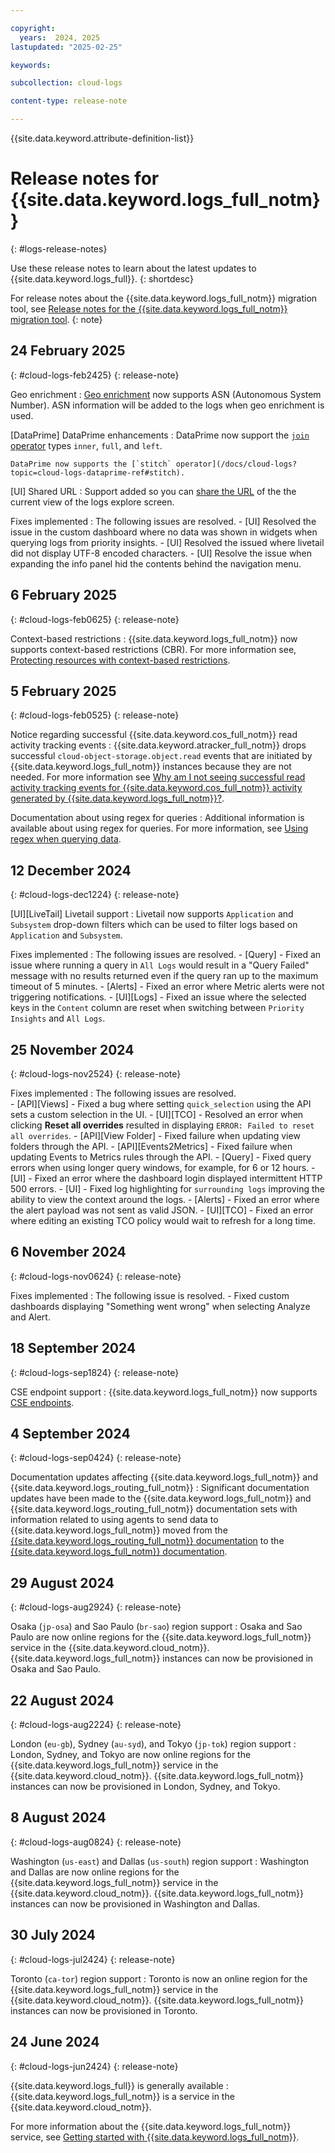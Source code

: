 ```yaml
---

copyright:
  years:  2024, 2025
lastupdated: "2025-02-25"

keywords:

subcollection: cloud-logs

content-type: release-note

---
```


{{site.data.keyword.attribute-definition-list}}

# Release notes for {{site.data.keyword.logs_full_notm}}
{: #logs-release-notes}

Use these release notes to learn about the latest updates to {{site.data.keyword.logs_full}}.
{: shortdesc}

For release notes about the {{site.data.keyword.logs_full_notm}} migration tool, see [Release notes for the {{site.data.keyword.logs_full_notm}} migration tool](/docs/cloud-logs?topic=cloud-logs-releasenotes-migration).
{: note}



## 24 February 2025
{: #cloud-logs-feb2425}
{: release-note}

Geo enrichment
:   [Geo enrichment](/docs/cloud-logs?topic=cloud-logs-enriching-data#geo-enrichment) now supports ASN (Autonomous System Number). ASN information will be added to the logs when geo enrichment is used.

[DataPrime] DataPrime enhancements
:   DataPrime now support the [`join` operator](/docs/cloud-logs?topic=cloud-logs-dataprime-ref#join) types `inner`, `full`, and `left`.

    DataPrime now supports the [`stitch` operator](/docs/cloud-logs?topic=cloud-logs-dataprime-ref#stitch).

[UI] Shared URL
:   Support added so you can [share the URL](/docs/cloud-logs?topic=cloud-logs-share_url) of the the current view of the logs explore screen.

Fixes implemented
:   The following issues are resolved.
    - [UI] Resolved the issue in the custom dashboard where no data was shown in widgets when querying logs from priority insights.
    - [UI] Resolved the issued where livetail did not display UTF-8 encoded characters.
    - [UI] Resolve the issue when expanding the info panel hid the contents behind the navigation menu.



## 6 February 2025
{: #cloud-logs-feb0625}
{: release-note}

Context-based restrictions
:  {{site.data.keyword.logs_full_notm}} now supports context-based restrictions (CBR). For more information see, [Protecting resources with context-based restrictions](/docs/cloud-logs?topic=cloud-logs-iam-cbr&interface=ui).

## 5 February 2025
{: #cloud-logs-feb0525}
{: release-note}

Notice regarding successful {{site.data.keyword.cos_full_notm}} read activity tracking events
:   {{site.data.keyword.atracker_full_notm}} drops successful `cloud-object-storage.object.read` events that are initiated by {{site.data.keyword.logs_full_notm}} instances because they are not needed. For more information see [Why am I not seeing successful read activity tracking events for {{site.data.keyword.cos_full_notm}} activity generated by {{site.data.keyword.logs_full_notm}}?](/docs/cloud-logs?topic=cloud-logs-ts-cos-events).

Documentation about using regex for queries
:   Additional information is available about using regex for queries. For more information, see [Using regex when querying data](/docs/cloud-logs?topic=cloud-logs-query-regex).

## 12 December 2024
{: #cloud-logs-dec1224}
{: release-note}

[UI]\[LiveTail] Livetail support
:   Livetail now supports `Application` and `Subsystem` drop-down filters which can be used to filter logs based on `Application` and `Subsystem`.

Fixes implemented
:   The following issues are resolved.
    - [Query] - Fixed an issue where running a query in `All Logs` would result in a "Query Failed" message with no results returned even if the query ran up to the maximum timeout of 5 minutes.
    - [Alerts] - Fixed an error where Metric alerts were not triggering notifications. 
    - [UI]\[Logs] - Fixed an issue where the selected keys in the `Content` column are reset when switching between `Priority Insights` and `All Logs`. 

## 25 November 2024
{: #cloud-logs-nov2524}
{: release-note}

Fixes implemented
:   The following issues are resolved.   
    - [API]\[Views] - Fixed a bug where setting `quick_selection` using the API sets a custom selection in the UI.
    - [UI]\[TCO] - Resolved an error when clicking **Reset all overrides** resulted in displaying `ERROR: Failed to reset all overrides`.
    - [API]\[View Folder] - Fixed failure when updating view folders through the API.
    - [API]\[Events2Metrics] - Fixed failure when updating Events to Metrics rules through the API.
    - [Query] - Fixed query errors when using longer query windows, for example, for 6 or 12 hours.
    - [UI] - Fixed an error where the dashboard login displayed intermittent HTTP 500 errors.
    - [UI] - Fixed log highlighting for `surrounding logs` improving the ability to view the context around the logs. 
    - [Alerts] - Fixed an error where the alert payload was not sent as valid JSON.
    - [UI]\[TCO] - Fixed an error where editing an existing TCO policy would wait to refresh for a long time.

## 6 November 2024
{: #cloud-logs-nov0624}
{: release-note}

Fixes implemented
:   The following issue is resolved. 
    - Fixed custom dashboards displaying "Something went wrong" when selecting Analyze and Alert.



## 18 September 2024
{: #cloud-logs-sep1824}
{: release-note}

CSE endpoint support
:   {{site.data.keyword.logs_full_notm}} now supports [CSE endpoints](/docs/cloud-logs?topic=cloud-logs-cse_proxy).

## 4 September 2024
{: #cloud-logs-sep0424}
{: release-note}

Documentation updates affecting {{site.data.keyword.logs_full_notm}} and {{site.data.keyword.logs_routing_full_notm}}
:   Significant documentation updates have been made to the {{site.data.keyword.logs_full_notm}} and {{site.data.keyword.logs_routing_full_notm}} documentation sets with information related to using agents to send data to {{site.data.keyword.logs_full_notm}} moved from the [{{site.data.keyword.logs_routing_full_notm}} documentation](/docs/logs-router) to the [{{site.data.keyword.logs_full_notm}} documentation](/docs/cloud-logs).

## 29 August 2024
{: #cloud-logs-aug2924}
{: release-note}

Osaka (`jp-osa`) and Sao Paulo (`br-sao`) region support
:   Osaka and Sao Paulo are now online regions for the {{site.data.keyword.logs_full_notm}} service in the {{site.data.keyword.cloud_notm}}. {{site.data.keyword.logs_full_notm}} instances can now be provisioned in Osaka and Sao Paulo.


## 22 August 2024
{: #cloud-logs-aug2224}
{: release-note}

London (`eu-gb`), Sydney (`au-syd`), and Tokyo (`jp-tok`) region support
:   London, Sydney, and Tokyo are now online regions for the {{site.data.keyword.logs_full_notm}} service in the {{site.data.keyword.cloud_notm}}. {{site.data.keyword.logs_full_notm}} instances can now be provisioned in London, Sydney, and Tokyo.

## 8 August 2024
{: #cloud-logs-aug0824}
{: release-note}

Washington (`us-east`) and Dallas (`us-south`) region support
:   Washington and Dallas are now online regions for the {{site.data.keyword.logs_full_notm}} service in the {{site.data.keyword.cloud_notm}}. {{site.data.keyword.logs_full_notm}} instances can now be provisioned in Washington and Dallas.

## 30 July 2024
{: #cloud-logs-jul2424}
{: release-note}

Toronto (`ca-tor`) region support
:   Toronto is now an online region for the {{site.data.keyword.logs_full_notm}} service in the {{site.data.keyword.cloud_notm}}. {{site.data.keyword.logs_full_notm}} instances can now be provisioned in Toronto.


## 24 June 2024
{: #cloud-logs-jun2424}
{: release-note}

{{site.data.keyword.logs_full}} is generally available
:   {{site.data.keyword.logs_full_notm}} is a service in the {{site.data.keyword.cloud_notm}}.

   For more information about the {{site.data.keyword.logs_full_notm}} service, see [Getting started with {{site.data.keyword.logs_full_notm}}](/docs/cloud-logs?topic=cloud-logs-getting-started&interface=cli).
